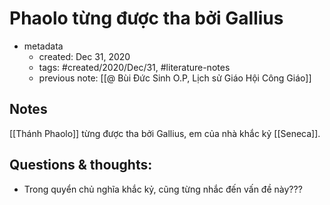 ---
---

# Phaolo từng được tha bởi Gallius

- metadata
	- created: Dec 31, 2020 
	- tags: #created/2020/Dec/31, #literature-notes 
	- previous note: [[@ Bùi Đức Sinh O.P, Lịch sử Giáo Hội Công Giáo]]

## Notes
[[Thánh Phaolo]] từng được tha bởi Gallius, em của nhà khắc kỷ [[Seneca]]. 

## Questions & thoughts:
- Trong quyển chủ nghĩa khắc kỷ, cũng từng nhắc đến vấn đề này???
